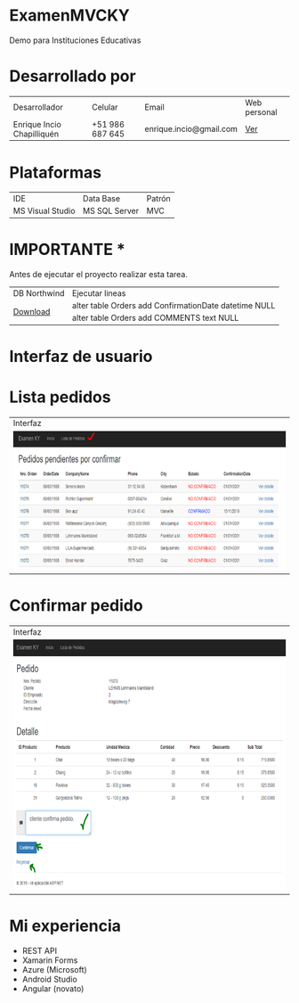 # ExamenMVCKY
Demo para Instituciones Educativas

# Desarrollado por

<table class="egt">
  <tr>
    <td>Desarrollador</td>
    <td>Celular</td>
    <td>Email</td>
    <td>Web personal</td>
  </tr>
  <tr>
    <td>Enrique Incio Chapilliquén</td>
    <td>+51 986 687 645</td>
    <td>enrique.incio@gmail.com</td>
    <td><a href="https://devenriqueincio.web.app/">Ver</a></td>
  </tr>
</table>

# Plataformas 

<table class="egt">
  <tr>
    <td>IDE</td>
    <td>Data Base</td>
    <td>Patrón</td>
  </tr>
  <tr>
    <td>MS Visual Studio</td>
    <td>MS SQL Server</td></td>
    <td>MVC</td></td>
  </tr>
</table>

# IMPORTANTE *
Antes de ejecutar el proyecto realizar esta tarea.

<table class="egt">
  <tr>
    <td>DB Northwind</td>
    <td>Ejecutar lineas</td>
  </tr>
  <tr>
    <td rowspan="2"><a href="https://github.com/Microsoft/sql-server-samples/tree/master/samples/databases/northwind-pubs/">Download</a></td>
    <td>alter table Orders add ConfirmationDate datetime NULL</td></tr>
    <tr><td>alter table Orders add COMMENTS text NULL</td>
  </tr>
</table>

# Interfaz de usuario

# Lista pedidos

<table class="egt">
  <tr>
    <td>Interfaz</td>
  </tr>
  <tr>
    <td><img src="https://github.com/eincioch/ExamenMVCKY/blob/master/img/listado.png" width="700" height="250"></td>
  </tr>
</table>

# Confirmar pedido

<table class="egt">
  <tr>
    <td>Interfaz</td>
  </tr>
  <tr>
    <td><img src="https://github.com/eincioch/ExamenMVCKY/blob/master/img/actualiza.png" width="700" height="450"></td>
  </tr>
</table>


# Mi experiencia

- REST API
- Xamarin Forms
- Azure (Microsoft)
- Android Studio
- Angular (novato)




